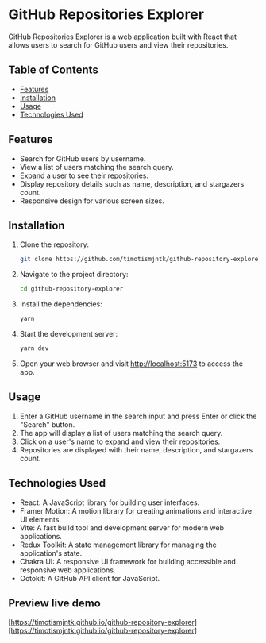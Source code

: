 # GitHub Repositories Explorer

GitHub Repositories Explorer is a web application built with React that allows users to search for GitHub users and view their repositories.

## Table of Contents

- [Features](#features)
- [Installation](#installation)
- [Usage](#usage)
- [Technologies Used](#technologies-used)

## Features

- Search for GitHub users by username.
- View a list of users matching the search query.
- Expand a user to see their repositories.
- Display repository details such as name, description, and stargazers count.
- Responsive design for various screen sizes.

## Installation

1. Clone the repository:

   ```bash
   git clone https://github.com/timotismjntk/github-repository-explorer.git
   ```

2. Navigate to the project directory:

   ```bash
   cd github-repository-explorer
   ```

3. Install the dependencies:

   ```bash
   yarn
   ```

4. Start the development server:

   ```bash
   yarn dev
   ```

5. Open your web browser and visit [http://localhost:5173](http://localhost:5173) to access the app.

## Usage

1. Enter a GitHub username in the search input and press Enter or click the "Search" button.
2. The app will display a list of users matching the search query.
3. Click on a user's name to expand and view their repositories.
4. Repositories are displayed with their name, description, and stargazers count.

## Technologies Used

- React: A JavaScript library for building user interfaces.
- Framer Motion: A motion library for creating animations and interactive UI elements.
- Vite: A fast build tool and development server for modern web applications.
- Redux Toolkit: A state management library for managing the application's state.
- Chakra UI: A responsive UI framework for building accessible and responsive web applications.
- Octokit: A GitHub API client for JavaScript.

## Preview live demo
[https://timotismjntk.github.io/github-repository-explorer][https://timotismjntk.github.io/github-repository-explorer]